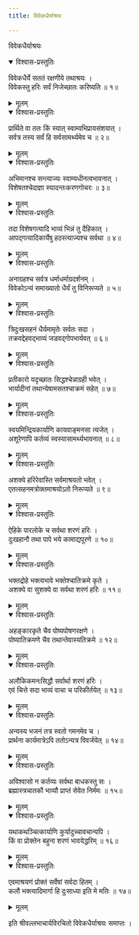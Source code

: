 ```yaml
---
title: विवेकधैर्याश्रयः

---
```

  
 विवेकधैर्याश्रयः

<details open><summary>विश्वास-प्रस्तुतिः</summary>

विवेकधैर्ये सततं रक्षणीये तथाश्रयः ।  
विवेकस्तु हरिः सर्वं निजेच्छातः करिष्यति ॥ १॥
</details>

<details><summary>मूलम्</summary>

विवेकधैर्ये सततं रक्षणीये तथाश्रयः ।  
विवेकस्तु हरिः सर्वं निजेच्छातः करिष्यति ॥ १॥
</details>

<details open><summary>विश्वास-प्रस्तुतिः</summary>

प्रार्थिते वा ततः किं स्यात् स्वाम्यभिप्रायसंशयात् ।  
सर्वत्र तस्य सर्वं हि सर्वसामर्थ्यमेव च ॥ २॥
</details>

<details><summary>मूलम्</summary>

प्रार्थिते वा ततः किं स्यात् स्वाम्यभिप्रायसंशयात् ।  
सर्वत्र तस्य सर्वं हि सर्वसामर्थ्यमेव च ॥ २॥
</details>

<details open><summary>विश्वास-प्रस्तुतिः</summary>

अभिमानश्च सन्त्याज्यः स्वाम्यधीनत्वभावनात् ।  
विशेषतश्चेदाज्ञा स्यादन्तःकरणगोचरः ॥ ३॥
</details>

<details><summary>मूलम्</summary>

अभिमानश्च सन्त्याज्यः स्वाम्यधीनत्वभावनात् ।  
विशेषतश्चेदाज्ञा स्यादन्तःकरणगोचरः ॥ ३॥
</details>

<details open><summary>विश्वास-प्रस्तुतिः</summary>

तदा विशेषगत्यादि भाव्यं भिन्नं तु दैहिकात् ।  
आपद्गत्यादिकार्येषु हठस्त्याज्यश्च सर्वथा ॥ ४॥
</details>

<details><summary>मूलम्</summary>

तदा विशेषगत्यादि भाव्यं भिन्नं तु दैहिकात् ।  
आपद्गत्यादिकार्येषु हठस्त्याज्यश्च सर्वथा ॥ ४॥
</details>

<details open><summary>विश्वास-प्रस्तुतिः</summary>

अनाग्रहश्च सर्वत्र धर्माधर्माग्रदर्शनम् ।  
विवेकोऽन्यं समाख्यातो धैर्यं तु विनिरूप्यते ॥ ५॥
</details>

<details><summary>मूलम्</summary>

अनाग्रहश्च सर्वत्र धर्माधर्माग्रदर्शनम् ।  
विवेकोऽन्यं समाख्यातो धैर्यं तु विनिरूप्यते ॥ ५॥
</details>

<details open><summary>विश्वास-प्रस्तुतिः</summary>

त्रिदुःखसहनं धैर्यमामृतेः सर्वतः सदा ।  
तक्रवद्देहवद्भाव्यं जडवद्गोपभार्यवत् ॥ ६॥
</details>

<details><summary>मूलम्</summary>

त्रिदुःखसहनं धैर्यमामृतेः सर्वतः सदा ।  
तक्रवद्देहवद्भाव्यं जडवद्गोपभार्यवत् ॥ ६॥
</details>

<details open><summary>विश्वास-प्रस्तुतिः</summary>

प्रतीकारो यदृच्छातः सिद्धश्चेन्नाग्रही भवेत् ।  
भार्यादीनां तथान्येषामसतश्चाक्रमं सहेत् ॥ ७॥
</details>

<details><summary>मूलम्</summary>

प्रतीकारो यदृच्छातः सिद्धश्चेन्नाग्रही भवेत् ।  
भार्यादीनां तथान्येषामसतश्चाक्रमं सहेत् ॥ ७॥
</details>

<details open><summary>विश्वास-प्रस्तुतिः</summary>

स्वयमिन्द्रियकार्याणि कायवाङ्मनसा त्यजेत् ।  
अशूरेणापि कर्तव्यं स्वस्यासामर्थ्यभावनात् ॥ ८॥
</details>

<details><summary>मूलम्</summary>

स्वयमिन्द्रियकार्याणि कायवाङ्मनसा त्यजेत् ।  
अशूरेणापि कर्तव्यं स्वस्यासामर्थ्यभावनात् ॥ ८॥
</details>

<details open><summary>विश्वास-प्रस्तुतिः</summary>

अशक्ये हरिरेवास्ति सर्वमाश्रयतो भवेत् ।  
एतत्सहनमत्रोक्तमाश्रयोऽतो निरूप्यते ॥ ९॥
</details>

<details><summary>मूलम्</summary>

अशक्ये हरिरेवास्ति सर्वमाश्रयतो भवेत् ।  
एतत्सहनमत्रोक्तमाश्रयोऽतो निरूप्यते ॥ ९॥
</details>

<details open><summary>विश्वास-प्रस्तुतिः</summary>

ऐहिके पारलोके च सर्वथा शरणं हरिः ।  
दुःखहानौ तथा पापे भये कामाद्यपूरणे ॥ १०॥
</details>

<details><summary>मूलम्</summary>

ऐहिके पारलोके च सर्वथा शरणं हरिः ।  
दुःखहानौ तथा पापे भये कामाद्यपूरणे ॥ १०॥
</details>

<details open><summary>विश्वास-प्रस्तुतिः</summary>

भक्तद्रोहे भक्त्यभावे भक्तेश्चातिक्रमे कृते ।  
अशक्ये वा सुशक्ये वा सर्वथा शरणं हरिः ॥ ११॥
</details>

<details><summary>मूलम्</summary>

भक्तद्रोहे भक्त्यभावे भक्तेश्चातिक्रमे कृते ।  
अशक्ये वा सुशक्ये वा सर्वथा शरणं हरिः ॥ ११॥
</details>

<details open><summary>विश्वास-प्रस्तुतिः</summary>

अहङ्कारकृते चैव पोष्यपोषणरक्षणे ।  
पोष्यातिक्रमणे चैव तथान्तेवास्यतिक्रमे ॥ १२॥
</details>

<details><summary>मूलम्</summary>

अहङ्कारकृते चैव पोष्यपोषणरक्षणे ।  
पोष्यातिक्रमणे चैव तथान्तेवास्यतिक्रमे ॥ १२॥
</details>

<details open><summary>विश्वास-प्रस्तुतिः</summary>

अलौकिकमनःसिद्धौ सर्वार्था शरणं हरिः ।  
एवं चित्ते सदा भाव्यं वाचा च परिकीर्तयेत् ॥ १३॥
</details>

<details><summary>मूलम्</summary>

अलौकिकमनःसिद्धौ सर्वार्था शरणं हरिः ।  
एवं चित्ते सदा भाव्यं वाचा च परिकीर्तयेत् ॥ १३॥
</details>

<details open><summary>विश्वास-प्रस्तुतिः</summary>

अन्यस्य भजनं तत्र स्वतो गमनमेव च ।  
प्रार्थना कार्यमात्रेऽपि ततोऽन्यत्र विवर्जयेत् ॥ १४॥
</details>

<details><summary>मूलम्</summary>

अन्यस्य भजनं तत्र स्वतो गमनमेव च ।  
प्रार्थना कार्यमात्रेऽपि ततोऽन्यत्र विवर्जयेत् ॥ १४॥
</details>

<details open><summary>विश्वास-प्रस्तुतिः</summary>

अविश्वासो न कर्तव्यः सर्वथा बाधकस्तु सः ।  
ब्रह्मास्त्रचातकौ भाव्यौ प्राप्तं सेवेत निर्ममः ॥ १५॥
</details>

<details><summary>मूलम्</summary>

अविश्वासो न कर्तव्यः सर्वथा बाधकस्तु सः ।  
ब्रह्मास्त्रचातकौ भाव्यौ प्राप्तं सेवेत निर्ममः ॥ १५॥
</details>

<details open><summary>विश्वास-प्रस्तुतिः</summary>

यथाकथञ्चित्कार्याणि कुर्यादुच्चावचान्यपि ।  
किं वा प्रोक्तेन बहुना शरणं भावयेद्धरिम् ॥ १६॥
</details>

<details><summary>मूलम्</summary>

यथाकथञ्चित्कार्याणि कुर्यादुच्चावचान्यपि ।  
किं वा प्रोक्तेन बहुना शरणं भावयेद्धरिम् ॥ १६॥
</details>

<details open><summary>विश्वास-प्रस्तुतिः</summary>

एवमाश्रयणं प्रोक्तं सर्वेषां सर्वदा हितम् ।  
कलौ भक्त्यादिमार्गा हि दुःसाध्या इति मे मतिः ॥ १७॥
</details>

<details><summary>मूलम्</summary>

एवमाश्रयणं प्रोक्तं सर्वेषां सर्वदा हितम् ।  
कलौ भक्त्यादिमार्गा हि दुःसाध्या इति मे मतिः ॥ १७॥
</details>  
  
इति श्रीवल्लभाचार्यविरचितो विवेकधैर्याश्रयः समाप्तः ।  
  
  

  
